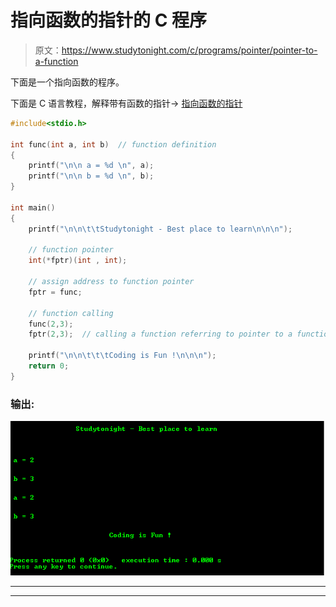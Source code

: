 # 指向函数的指针的 C 程序

> 原文：<https://www.studytonight.com/c/programs/pointer/pointer-to-a-function>

下面是一个指向函数的程序。

下面是 C 语言教程，解释带有函数的指针→ [指向函数的指针](/c/pointer-with-function-in-c.php)

```cpp
#include<stdio.h>

int func(int a, int b)  // function definition
{
    printf("\n\n a = %d \n", a);
    printf("\n\n b = %d \n", b);
}

int main()
{
    printf("\n\n\t\tStudytonight - Best place to learn\n\n\n");

    // function pointer
    int(*fptr)(int , int);

    // assign address to function pointer
    fptr = func;

    // function calling
    func(2,3);
    fptr(2,3);  // calling a function referring to pointer to a function

    printf("\n\n\t\t\tCoding is Fun !\n\n\n");
    return 0;
}
```

### 输出:

![C Program for Pointer to a function](img/ae0859fdcdddcf863e8301e661c20e7c.png)

* * *

* * *